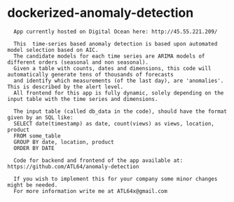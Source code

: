 # dockerized-anomaly-detection


      App currently hosted on Digital Ocean here: http://45.55.221.209/

      This  time-series based anomaly detection is based upon automated model selection based on AIC. 
      The candidate models for each time series are ARIMA models of different orders (seasonal and non seasonal).
      Given a table with counts, dates and dimensions, this code will automatically generate tens of thousands of forecasts 
      and identify which measurements (of the last day), are 'anomalies'. This is described by the alert level.
      All frontend for this app is fully dynamic, solely depending on the input table with the time series and dimensions.

      The input table (called db_data in the code), should have the format given by an SQL like:
      SELECT date(timestamp) as date, count(views) as views, location, product 
      FROM some_table 
      GROUP BY date, location, product 
      ORDER BY DATE
      
      Code for backend and frontend of the app available at: https://github.com/ATL64/anomaly-detection

      If you wish to implement this for your company some minor changes might be needed.
      For more information write me at ATL64x@gmail.com